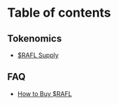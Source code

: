 # Table of contents

## Tokenomics

* [$RAFL Supply](README.md)

## FAQ

* [How to Buy $RAFL](faq/how-to-buy-usdrafl.md)
